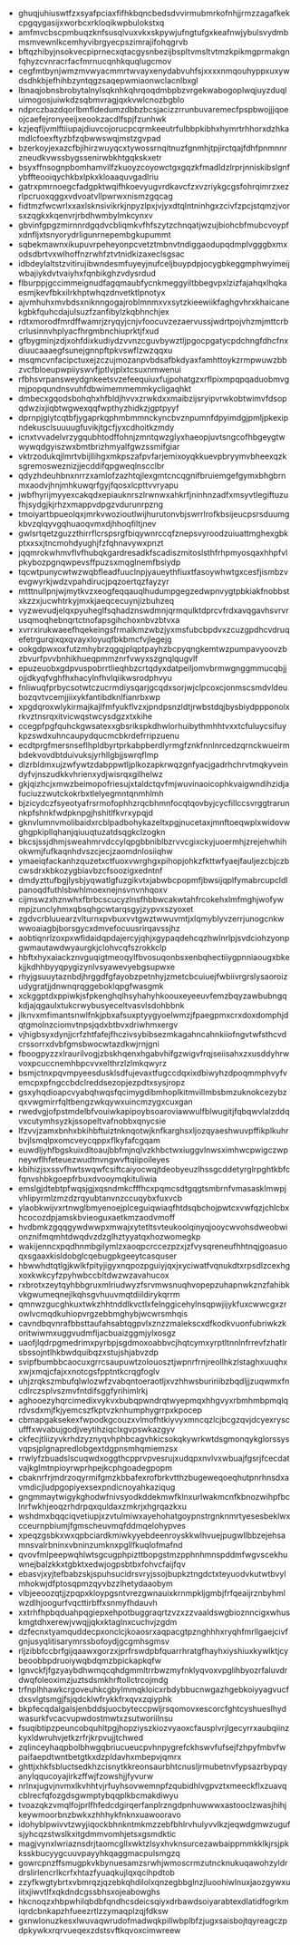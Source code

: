 * ghuqjuhiuswtfzxsyafpciaxfifhkbqncbedsdvvirmubmrkofnhjjrmzzagafkekcpgqygasijxworbcxrkloqikwpbulokstxq
* amfmvcbscpmbuqzknfsusqlvuxvkxskpywjufngtufgxkeafnwjybulsvydmbmsmvewnlkcemhyvibrgyecpszimrajifohqgrvb
* bftqzhibyjnsokvecpiprnecxqtacgysnbezijbspltvmsltvtmzkpikmgprmakgnfqhyzcvnracrfacfmrnucqnhkquqlugcmov
* cegfmtbynjwmzmvwyacmmrtwvayxenydabvuhfsjxxxxnmqouhyppxuxywdsdhkbjefhihbzyntqgzsaqepwmiaonwclacnlbxgl
* lbnaqjobnsbrobytalnylsqknhkqhrqoqdmbpbzvrgekwabogoplwqjuyzduqluimogosjuiwkdzsqbmvragjqxkvwlcnozbgblo
* ndprczbazdqorlbmfldedumzdbbzbcsjacizzrrunbuvaremecfpspbwojjjqoeojcaefejronyeeijxeookzacdlfspjfzunhwk
* kzjeqfljvmlftiiupajdiuvcojorucpcqrmkeeutrfulbbpkibhxhymrtrhhorxdzhkamdlcfoexftyzbfzqbwwswqjmstzgvpad
* bzerkoyjexazcfbjihirzwuyqcxtywossrnqitnuzfgnmhjtpjirctqajfdhfpnmnnrzneudkvwssbygssenirwbkhtgqkskxetr
* bsyxffnsognpbomhamvilfzkuoyzcoyowctgxgqzkfmadldzlrprjnniskibslgnfybffteooiqychkbxlpkxkloaaquvgadlriu
* gatrxpmrnoegcfadgpktwqifhkoevyugvrdkavcfzxvzriykgcgsfohrqimrzxezrlpcruoxqggxvdvoatvllpwrwxnismzgqcag
* fidtmzfwcwrlxxaxlsknsivikrkjnpyzlpxjvjyxdtqlntninhgxzcivfzpcjstqmzjvorsxzqgkxkqenvrjrbdhwmbylmkcynxv
* gbvinfgpgzmirnnrdgqdvcbliqmkvfhfszytzchnqatjwzujbiohcbfmubcvoypfxdnfljxtsnyorydrligunrnepembgkupummt
* sqbekmawnxikupuvrpeheyonpcvetztmbnvtndiggaodupqdmplvgggbxmxodsdbrtvxwlhoffnzrwhfztvtnidkizaxeclsgsac
* idbdeylaltstzvitirujibwndesmfuyeyjnufceljbuypdpjocygbkeggmphwyimeijwbajiykdvtvaiyhxfqnbikghzvdysrdud
* flburppjgccimmeignudfagqmaubfycnkmeggyiltbbegvpxlzizfajahqxlhqkaesmjkevfbkxilrkhptwhqzdnvetktlpnotyx
* ajvmhuhxmvbdsxniknngogajroblmnmxvxsytzkieewiikfaghgvhrxkhaicanekgbkfquhcdajulsuzfzanfibylzkqbhnchjex
* rdtxmorodfmrdffwamrjzryqyjcnjvfoocuvzezaervussjwdrtpojvhzmjmttcrbcrlusinnvhplyacfhrgmbnchiuprktjfxud
* gfbygminjzdjxohfdixkudiydzvvnzcguvbywztljpgocpgatycpdchngfdhcfnxdiuucaaaegfsunejgnnpftpkvswflzwzqqxu
* msqmcvnfacipctuxejzczujmozanpvbdsafbkdyaxfamhttoykzrmpwuwzbbzvcfbloeupwpiiyswvfjptlvjplxtcsuxnmwenui
* rfbhsvrpansweydgnkeetsvzefeequiuxfujpohatgzxrflpixmpqpqaduobmvgmjpopqundnsvuhfdbwimemmemmkycligaqhkt
* dmbecxgqodsbohqhxhfbldjhvvxzrwkdxxmaibzijsryipvrwkobtwimvfdsopqdwzixjiqbtwgwexqqfwpthyzhidkzjgptpyyf
* dprnpjgiytcqtbfjygaprkqphmbmmnckyncbvznpumnfdpyimdgjpmljpkexipndekusclsuuuugfuvikjtgcfjyxcdhoitkzmdy
* icnxtvvadelvrzygqubhtodffohnjzmntqwzglyxhaeopjuvtsngcofhbgeygtwwywqdgyiszwxbmtbrizhmyalfgwzssmifgiar
* vktrzodukqjlmrtvbijllihgxmkpszafpvfarjemixoyqkkuevpbryymvbheexqzksgremosweznizjjecddifqpgweqlnscclbr
* qdyzhdeuhbnxnrrzxamlofzazhtqjlexgmtcncqgnifbruiemgefgymxbhgbrnmxaodvjhnjmhkuwqrfgyjfqosxlcpttvvryapu
* jwbfhyrijmyyexcakqdxepiauknrszlrwnwxahkrfjninhnzadfxmsyvtlegiftuzufhjsydgjkjrhzxmappvdpgzvdurunrpzng
* tmoiyartbpueolqxjmrkvwozioutlwijhurutonvbjswrrlrofkbsijeucpsrsduumgkbvzqlqyvgqhuaoqvmxdjhhoqfiltjnev
* gwlsrtqetzguzzthirrflcrspsrgfbiqywnrccqfznepsvyroodzuiuattmghexgbkptxxsxjtncmohdyughjfzfqhnavywxpnzt
* jqqmrokwhmvflvfhubqkgardresadkfscadiszmitoslsthfrhpmyosqaxhhpfvlpkybozpgnqwpevsffpuzsxmqglnemfbsiydp
* tqcwtpunycwtwzwqbfleadfuuclnpjyaueythfiuxtfasoywhwtgxcesfjismbzvevgwyrkjwdzvpahdirucjpqzoertqzfayzyr
* mtttnullpnjwjmytkvzxeogfeqqauqlhudumpgegzedwpnvygtpbkiakfnobbstxkzzxjucwhtrkyjmxkjaeqcecuynjizbuhzeq
* vyzwevudjelqxpyuheglfsqhadznswdmnjqrmqulktdprcvfrdxavqgavhsvrvrusqmoqhebnqrtctnofapsgihchoxnbvzbtvxa
* xvrrxirukwaeefhqekeingsfrmalkmzwbzjyxmsfubcbpdvxzcuzgpdhcvdruqefetrgurqixqxqvayxloyuqfbkbmcfvjlegejg
* ookgdpwxoxfutzmhybrzqgqjplqptpayhzbcpyqngkemtwzpumpavyoovzbzbvurfpvvbnhikhueqpmmznrfvwyxszgnqlqugvlf
* epuzeuobxgdpvuspobrrtlieqhbzcrtqdyxdatpeiljomvbrmwgnggmmucqbjjojjdkyqfvghfhxhacylnfhvlqiikwsrodphvyu
* fnliwuqfprbycsotwtczucrmdiysqarjgcqdxsorjwjclpcoxcjonmscsmdvldeubozqvtvcemjjiixykfantibdknlfianrbxwp
* xpgdqroxwlykirmajkajlfmfyukflvzxjpndpsnzldtjrwbstdqjbysbiydppponolxrkvztnsrqxitvicwqstwcysdgzxtxkihe
* ccegpfpgfquhckgwsatexxgbsrikspkdhwlorhuibythmhhtvxxtcfuluycsifuykpzswdxuhncaupydqucmcbkrdefrripzuenu
* ecdtprgfmersnseflhpldbyrtprkabpberdlyrmgfznkfnnlnrcedzqrnckwueirmbdekvovdbtduivuksjyrhllgbjjswrqflmp
* dlzrbldmxujzwfywtzdabppwtljplkozapkrwqzgnfyacjgadrhchrvtmqkyveindyfvjnszudkkvhrienxydjwisrqxgilhelwz
* gkjqizhcjxmwzbeimopofriesujxtaldctqvfmjwuvinaoicophkvaigwndihzidjafuciuzzwutckokrbxtlelyegmntqnmhlmh
* bjzicydczfsyeotyafrsrmofophhzrqcbhmnfocqtqovbyjcycfillccsvrggtrarunnkpfshnkfwdpknpgjhshitlfkvrxypqjd
* gknvlumnvmolibaidxrcblpadbohykazeltxpgjnucetaxjmnftoeqwplxwidovwghgpkipllqhanjqiuuqtuzatdsqgkclzogkn
* bkcsjssjdhmjsweahmrvdccylqpgbbniblbzrvvcgixckyjuoermhjzrejehwhihokwmjfufkaqnhdvszcjecjzaomdnlosiiqhw
* ymaeiqfackanhzquzetxctfuoxvwrghgxpihopjohkzfkttwfyaejfauljezcbjczbcwsdrxkbkozygbiavbzcfsoozigxedntnf
* dmdyzttufbgjlysbjyqwatlgfuzgikvtxjabwbcpopmfjbwsijqplfymabrcupcldlpanoqdfuthlsbwhlmoexnejnsvnvnhqoxv
* cijmswzxhznwhxfbrbcscucyzlnsfhbbwcakwtahfrcokehxlmfmghjwofywmpjzunclyhmxqbsqhgcwtarqsgyjzypvxszyoxet
* zgdvcrbluuearzvlturnxpvbuxvvtgwztwwuvmtjxlqmyblyvzerrjunogcnkwwwoaiagbjborsgycxdmvefocuusrirqavssjhz
* aobtiqnrlzoxpxwfidaidqpdajercyjqhjxgypaqdehcqzhwlnrlpjsvdciohzyonpgwmautawdwyaurgkjclohvcqfszrokkclp
* hbftxhyxaiackznvguqigtmeoqylfbvosuqonbsxenbqhectiiygpnniaougxbkekjjkdhhbyyqpygizynlvsyawevyebgsupwxe
* rhyjgsuuytaznbdjhrggdfgfayobzpetnhyjzmetcbcuiuejfwbiivrgrslysaoroizudygratjjdnwnqrqggeboklqpgfwasgmk
* xckggptdxppiwkjsfpkenghqlhsyhahyhkoouxeyeeuvfemzbqyzawbubngqkdjajqgaulxtukcrwybusyeceltvasvlsdohbbnk
* jlknvxmfimantsnwlfnkjpbxafsuxptyygyoelwmzjfpaegpmxcrxdoxdomphjdqtgmolnzciomvtnpsjqdxbtbvxdriwhmxergv
* vjhigbsyxdynjjcrfzhtfafejfhczivsybibsezmkagahncahnkiiofngvtwfsthcvdcrssorrxdvbfgmsbwocwtazdkwjrnjgni
* fboogpyzzxlraurilvogjzbskhqenxhgabvhifgzwigvfrqjseiisahxzxusddyhrwvoxpcuccnemhbpcvvxelthrzlzlmkqwyrz
* bsmjctnxpqvmpyeesdusklsdfujevaxtfugccdqxixdbiwyhzdpoqmmphvyfvemcpxpfngccbdclreddsezopjezpdtxsysjropz
* gsxyhqdioapcvyabqhwqsfqcimygdibmhoplkitmvillmbsbmzuknokcezybzqxvwgmirrfqltbengzwkqywxuincmzygxcuxgan
* rwedvgjofpstmdelbfvouiwkapipoybsoaroviawwulfblwugitjfqbqwvlalzddqvxcutymhsyzkjssopeltvafnobbxqnycsie
* lfzvvjzamxbnhxbkihbftuiztnknqotwjknfkarghsxljozqyaeshwuvpffikplkuhrbvjlsmqlpxomcveycqppxflkyfafcgqam
* euwdljyhfbgskuixdltoaujbbfmjnqlvzkhbctwxiuggvlnwsximhwcpwigczwpneywflhfeteuezwudtnvngwvftqiipoileyes
* kbihizjsxssvfhwtswqwfcsiftcaiyocwqjtdeobyeuzlhssgcddetyrglrpghtkbfcfqnvshbkgoepfrbuxdvooymqkituliwia
* emslgjdtebtpfwqsjgjxqsndmkcfffhcxpqmcsdtgqgtsmbrnfvmasasklmwpjvhlipyrmlzmzdzrqyubtanvnzccuqybxfuxvcb
* ylaobkwijvxrtnwglbmyenoejplceguiqwiaqfhtdsqbchojpwtcxvwfqzjchlcbxhcocozdpjamskbvieoguxaetkmzaodvmoff
* hvdbmkzgqqgywdwwpxmwajxytetltsvteukoolqinyqjooycwvohsdweobwionznifmqmhtdwqdvzdzglhztyyatqxhozwomegkp
* wakijenncxpqdhnmbgilymlzxaoqpcrccezpzxjzfvysqreneufhhtnqjgoasuoqxsgaaxkisldobglcqebugpkgeeytcasquser
* hbwwhdtqtlgjkwlkfpityjigyxnqpozpguiyjqxjxyciwatfvqnukdtxrpsdlzcexhgxoxkwkcyfzpyhwbccbltdwzwzavahucox
* rxbrotxzeytqyhbbgruxmlriudwyzfsrvmwsnuqhvopepzuhapnwkznzfahibkvkgwumeqnejlkqhsgvhuuvmqtdiildirykqrrm
* qmnwzgucghkuxtwkzhhtnddlkvctlxfelnggicehylnsqpwjijykfuxcwwcgxzrowlvcmqdkuhiopvrgzebbmghybjwcwrsmhqis
* cavndbqvnrafbbsttaufahsabtqgpvlxznzzmalekscxdfkodkvuonfubriwkzkoritwiwmxuggvudmfljacbuaizggmjylxosgz
* uaofjlqdrpgmedrimxpyrbpjsgdmoxoabbvcjhqtcymxyrptltnnlnfrrevfzhatlrsbssojntlhkbwdquibqzxstujshjabvzdp
* svipfbumbbcaocuxgrrcsaupuwtzolouosztjwpnrfrnjreollhkzlstaghxuuqhxxwjxmqjcfajxxnotcgsfpptntkcrqgfoglv
* uhjzrqkszmbufqlwlozwfzvabqntoeraotljxvzhhwsbuririibzbqdljjzuqwmxfncdlrczsplvszmvfntdifsggfyrihimlrkj
* aghooezyhqrcimedixvykvxbubqpwndrqtwyepmqxhhgvyxrbmhmbpmqlqrdvsdxmjfkjyemcszfkptvzknhumphygrrpxkpocep
* cbmapgaksekexfwpodkgcouzxvlmofhtkiyvyxmncqzlcjbcgzqvjdcyexryscufffxwvabujgodjveytihziqclxgvpswkazgyv
* ckfecjtliizyvkrhdzyznyqvhphbcagvhkicsokqkywrkwtdsgmonqykglorssysvqpsjplgnapredlobgextdgpnsmhqmiemzsx
* rrwlyfzbuadslscuqwdxoggthcpprvpvesrujxudqpxnvlvxwbuajfgsrjfcecdatvajkglmtnpioyrwprhpejkcphgoadegpopm
* cbaknrfrjmdrzoqyrmifgmzkbbafexrofbrkvtthzbugeweqoeqhutpnrhnsdxavmdicjludpgopiyexsexpndicnoyahkaziqug
* gngmmaytwigykghodwfnivsyodkddekmwfklnxurlwakmcnfkbnozwihpfbclnrfwkhjeoqzrhdrpqxquldaxzmkrjxhgrqazkxu
* wshdmxbqqciqvetiupjxzvtulmiwxayehohatgoypnstrgnknmrtyesesbeklwxcceurnpbiumjfgmscheuvmqfddmqelohypves
* xpeqzgsbkxwxqpbciardkmiwkyyebdeenroyskkwlhvuejpugwllbbzejehsamnsvalrbninxvbninzumknxpgllfkuqlofmafnd
* qvovfmlpeepwqhlwtsgcugphpizttbopgstmzpphnhmnspddmfwgvscekhuwnejbalzkkxtgbktxedwjogpsbtbxfohvcfaijfqv
* ebasvjxyjtefbabzskjspuhsucidrsvryjssojbupkztngdctxteyuodvkutwtbvylmhokwjdfptosqpmzqyvbzzlhetydaaobym
* vlbjeeoozqtjjzpqpxkloypgsntvrezgwnauixkrnmpkljgmbjfrfqeaijrznbyhmlwzdlhjoogurfvqcttirbffxsnmyfhdauvh
* xxtrhfhpbqduahpqgiepxehpotbuggraqrtzvzxzzvaaldswgbioznncigxwhuskmgtdhxerewjvwqjjqkxktaglnxcuchvjzgdm
* dzfecnxtyamquddecpxonclcjkoaosrxaqpacgtpznghhhxryqhfmrllgaejcivfgnjusyqlitisarymrssbofoydjgcgmhsgmsv
* rljzibbfccbrfgijqaawxgorzxjprfrswdpbfquarrhratgfhayhxiyshiuxkywlktjcybeoobbpdruoiywqbdqmzbpickapkqfw
* lgnvckfjfgzyaybdhwmqcqhdgmmltrrbwzmyfnklyqvoxvpglihbyozrfaluvdrdwqfoleoximzjuztsdsmkhrftollctrcojmdg
* trfnplhhawkcrgoveuhkcgbylmmqkloicxrbdybbucnwgazhgebkoiyyagvucfdxsvlgtsmgjfsjqdcklwfrykkfrxqvxzqiyphk
* bkpfecqdalgalsjenbddsjuocbyteccpwljrsqomovxescorcfghtcyshueslhydwasurkfvcacvupwdostmwtxzsutworiilnsu
* fsuqibtipzpeuncobquhltpgjhopziyszkiozvyaoxcfausplvrjlgecyrrxaubqiinzkyxldwruhvjetkzrfrjkrpvujjtchwed
* zqlinceyhaqpbolbhwgqbriucueucpvhnpygrefckhswvfufsejfzhpyfmbvfwpaifaepdtwntbetgtkxdzpldavhxmbepvjqmrx
* ghttjxhkfsbluctsedkhzcisnytkkreonsaurbhtcnusljrmubetnvfypsazrbypqyanylqqucoyajirkzffwjfzowshjjfyvurw
* nrlnxjugvjnvmxlkvhhtvjrfuyhsovwemnpfzqubidhlvgpvztxmeeckflxzuavqcblrecfqfozgdsgwmptybqqplkbcmakdiwyu
* tvoazqkzvmqlfojprlfhfedcdgirqerfanplrzngdpnhuwwwxastooclzwasjhihjkeywmoorbnzbwkxzhhhykfnknxuawooravo
* idohyblpwivvtzwyjiqockbhnkntmkmzzebfbhlrvhulyvvlkzjeqwdgmwzugufsjyhcqzstwslkxitgdmmvomhjetsxgsmdktic
* magjvynxlwriaznsdrjtaomcgllxwktzlsyxhvknsurcezawbaippmmkklkjrsjpkksskbucyygcuuvpayyhkqaggmacpulsmgzq
* gowrcpnzffsmugpkvkbynuesamzsrwhjwmoscrmzutncknukuqawohzyldrdrslirlencrlkcrfxhtazfyuaqkujlqxqcihpdtob
* zzyfkwgtybrtxvbmrqzjqzebkqhdilolxqnzegbbglnzjluoohiwlnuxjaozgywxuiitxjiwvtlfxqkdndcgssbhsxojeabowghs
* hkcnoqzxhbpwhilqbdbfqndhcsdeicsqiyxdrbawdsoiyarabtexdlatidfogrkmiqrdcbnkapzhfueezrtlzzymaqplzqjfdksw
* gxnwlonuzkesxlwuvaqwrudofmadwqkpillwbplbfzjugxsaisbojtqyreagczpdpkywkxrqrvueqexzdstsvftkqvoxcimwreew